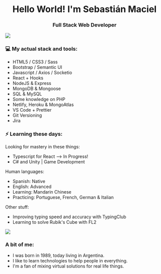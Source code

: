 <h1 align="center"> Hello World! I'm Sebastián Maciel </h1>
<h3 align="center"> Full Stack Web Developer </h3>

<img src="https://yata-apix-a9caea66-ad78-425f-aa08-e292558ebb65.lss.locawebcorp.com.br/b7c7dbff38ae4f419c94ce8d2254b9d9.png">

### 💻 My actual stack and tools:

- HTML5 / CSS3 / Sass
- Bootstrap / Semantic UI
- Javascript / Axios / Socketio
- React + Hooks
- NodeJS & Express
- MongoDB & Mongoose
- SQL & MySQL
- Some knowledge on PHP
- Netlify, Heroku & MongoAtlas
- VS Code + Prettier
- Git Versioning
- Jira

### ⚡ Learning these days:

Looking for mastery in these things:

- Typescript for React --> In Progress!
- C# and Unity | Game Development

Human languages:

- Spanish: Native
- English: Advanced
- Learning: Mandarin Chinese
- Practicing: Portuguese, French, German & Italian

Other stuff:

- Improving typing speed and accuracy with TypingClub
- Learning to solve Rubik's Cube with FL2

<img src="https://yata-apix-a9caea66-ad78-425f-aa08-e292558ebb65.lss.locawebcorp.com.br/b7c7dbff38ae4f419c94ce8d2254b9d9.png">

### A bit of me:

- I was born in 1989, today living in Argentina.
- I like to learn technologies to help people in everything.
- I'm a fan of mixing virtual solutions for real life things.

